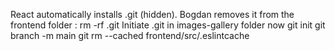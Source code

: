 React automatically installs .git (hidden). Bogdan removes it from the frontend folder : rm -rf .git
Initiate .git in images-gallery folder now
git init
git branch -m main
git rm --cached frontend/src/.eslintcache
